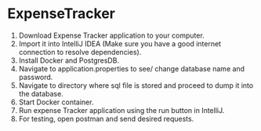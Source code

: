 # ExpenseTracker

1. Download Expense Tracker application to your computer.
2. Import it into IntelliJ IDEA (Make sure you have a good internet connection to resolve dependencies).
3. Install Docker and PostgresDB.
4. Navigate to application.properties to see/ change database name and password.
5. Navigate to directory where sql file is stored and proceed to dump it into the database.
6. Start Docker container.
7. Run expense Tracker application using the run button in IntelliJ.
8. For testing, open postman and send desired requests.
